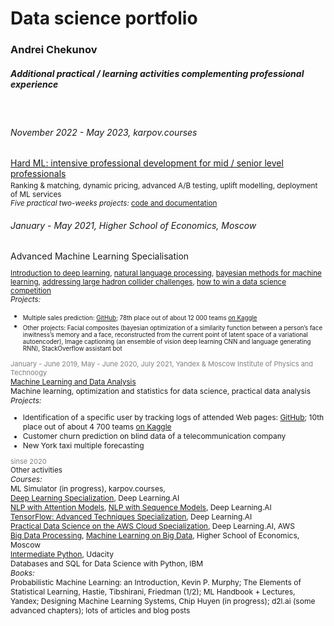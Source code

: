 # Data science portfolio
### Andrei Chekunov

<h5>Additional practical / learning activities complementing professional experience</h5>
<br>

<h6>November 2022 - May 2023, karpov.courses</h6>

[Hard ML: intensive professional development for mid / senior level professionals](https://lab.karpov.courses/certificate/87e1563c-832c-41dd-8a29-216fa82660cc/en/)
<sub><br>Ranking & matching, dynamic pricing, advanced A/B testing, uplift modelling, deployment of ML services<br>
<i>Five practical two-weeks projects: </i>[code and documentation](./)
</sub>
<h6>January - May 2021, Higher School of Economics, Moscow</h6>
Advanced Machine Learning Specialisation
<sub>

[Introduction to deep learning](https://www.coursera.org/account/accomplishments/certificate/86HZSGMSV58F), 
[natural language processing](https://www.coursera.org/account/accomplishments/certificate/ATCRU4SVY8XC), 
[bayesian methods for machine learning](https://www.coursera.org/account/accomplishments/certificate/GASYGRESHB7X), 
[addressing large hadron collider challenges](https://www.coursera.org/account/accomplishments/certificate/9GM595X2AU2U), 
[how to win a data science competition](https://www.coursera.org/account/accomplishments/certificate/9K7TCLFRHCTS)
</sub>
<br>
*Projects:*
- <sub>Multiple sales prediction: [GitHub](https://github.com/olip78/Predict_Future_Sales/); 78th place out of about 12 000 teams [on Kaggle](https://www.kaggle.com/c/competitive-data-science-predict-future-sales/overview)</sub>
- <sub>Other projects: Facial composites (bayesian optimization of a similarity function between a person’s face inwitness’s memory and a face, reconstructed from the current point of latent space of a variational autoencoder), Image captioning (an ensemble of vision deep learning CNN and language generating RNN), StackOverflow assistant bot</sub>



<span style="color:gray;font-size:11px;">January - June 2019, May - June 2020, July 2021, Yandex  & Moscow Institute of Physics and Technoogy </span><br>
[Machine Learning and Data Analysis](https://coursera.org/share/eb084366cd4cc9a157906a160cf6fc06)
<span style="font-size:12px;"><br>
Machine learning, optimization and statistics for data science, practical data analysis
</span>
<br>
<span style="font-size:12px;">
<i>Projects: </i></span>
- <span style="font-size:12px;">Identification of a specific user by tracking logs of attended Web pages: [GitHub](https://github.com/olip78/Catch-Me-If-You-Can.git); 10th place out of about 4 700 teams [on Kaggle](https://www.kaggle.com/c/catch-me-if-you-can-intruder-detection-through-webpage-session-tracking2/overview)</span>
- <span style="font-size:12px;">Customer churn prediction on blind data of a telecommunication company</span>
- <span style="font-size:12px;">New York taxi multiple forecasting</span>




<span style="color:gray;font-size:11px;">sinse 2020</span><br>
Other activities<br>
<span style="font-size:12px;">
<i>Courses: </i></span>
<span style="font-size:12px;"><br>
ML Simulator (in progress), karpov.courses, <br>
[Deep Learning Specialization](https://coursera.org/share/7202dee1718b83ba51cf5025d77db52a), Deep Learning.AI<br>
[NLP with Attention Models](https://coursera.org/share/8774cb15c597476489ff85dbffb5733f), [NLP with Sequence Models](https://coursera.org/share/c7fa4548b6d44097fe0519c4e44c78f0), Deep Learning.AI<br>
[TensorFlow: Advanced Techniques Specialization](https://coursera.org/share/a717322472a9b6eb8326412c7bd49eb4), Deep Learning.AI<br> 
[Practical Data Science on the AWS Cloud Specialization,](https://coursera.org/share/1a5642236ee215b97706042775eacb7e) Deep Learning.AI, AWS<br>
[Big Data Processing](https://coursera.org/share/cb969de28edcb92d36eaf86d2df70a30), [Machine Learning on Big Data](https://coursera.org/share/98c78924e2a0a6e34fb1f6aa79607bf9), Higher School of Economics, Moscow<br>
[Intermediate Python](https://confirm.udacity.com/CTA9GKXP), Udacity<br>
Databases and SQL for Data Science with Python, IBM<br>
</span>
<span style="font-size:12px;">
<i>Books: </i></span><br>
<span style="font-size:12px;">
Probabilistic Machine Learning: an Introduction, Kevin P. Murphy; The Elements of Statistical Learning, Hastie, Tibshirani, Friedman (1/2); ML Handbook + Lectures, Yandex; Designing Machine Learning Systems, Chip Huyen (in progress); d2l.ai (some advanced chapters); lots of articles and blog posts</span>